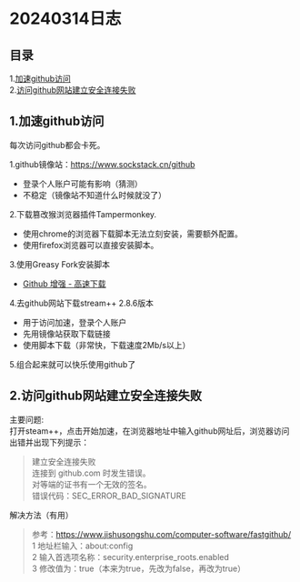 # 20240314日志

##  <a name=''></a>目录
<!-- vscode-markdown-toc -->

1.[加速github访问](#github)<br>
2.[访问github网站建立安全连接失败](#github-1)<br>

<!-- vscode-markdown-toc-config
	numbering=true
	autoSave=true
	/vscode-markdown-toc-config -->
<!-- /vscode-markdown-toc -->


##  1.<a name='github'></a>加速github访问

每次访问github都会卡死。

1.github镜像站：<https://www.sockstack.cn/github>

- 登录个人账户可能有影响（猜测） <br>
- 不稳定（镜像站不知道什么时候就没了）

2.下载篡改猴浏览器插件Tampermonkey.

- 使用chrome的浏览器下载脚本无法立刻安装，需要额外配置。<br>
- 使用firefox浏览器可以直接安装脚本。

3.使用Greasy Fork安装脚本

- [Github 增强 - 高速下载](https://greasyfork.org/zh-CN/scripts/412245-github-%E5%A2%9E%E5%BC%BA-%E9%AB%98%E9%80%9F%E4%B8%8B%E8%BD%BD)

4.去github网站下载stream++ 2.8.6版本

- 用于访问加速，登录个人账户<br>
- 先用镜像站获取下载链接<br>
- 使用脚本下载（非常快，下载速度2Mb/s以上）

5.组合起来就可以快乐使用github了

##  2.<a name='github-1'></a>访问github网站建立安全连接失败

主要问题:<br>
  打开steam++，点击开始加速，在浏览器地址中输入github网址后，浏览器访问出错并出现下列提示：<br>
> 建立安全连接失败<br>
  连接到 github.com 时发生错误。<br>
  对等端的证书有一个无效的签名。<br>
  错误代码：SEC_ERROR_BAD_SIGNATURE<br>

解决方法（有用）

> 参考：https://www.jishusongshu.com/computer-software/fastgithub/<br>
> 1 地址栏输入：about:config<br>
> 2 输入首选项名称：security.enterprise_roots.enabled<br>
> 3 修改值为：true（本来为true，先改为false，再改为true）
